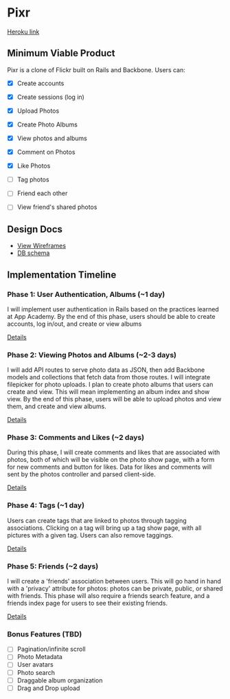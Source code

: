 # Pixr

[Heroku link][heroku]

[heroku]: https://pixr-photos.herokuapp.com/

## Minimum Viable Product
Pixr is a clone of Flickr built on Rails and Backbone. Users can:

- [x] Create accounts
- [x] Create sessions (log in)
- [x] Upload Photos
- [x] Create Photo Albums
- [x] View photos and albums
- [x] Comment on Photos
- [x] Like Photos
- [ ] Tag photos
- [ ] Friend each other
- [ ] View friend's shared photos


## Design Docs
* [View Wireframes][views]
* [DB schema][schema]

[views]: ./docs/views.md
[schema]: ./docs/schema.md

## Implementation Timeline

### Phase 1: User Authentication, Albums (~1 day)
I will implement user authentication in Rails based on the practices learned at
App Academy. By the end of this phase, users should be able to create accounts,
log in/out, and create or view albums

[Details][phase-one]

### Phase 2: Viewing Photos and Albums (~2-3 days)
I will add API routes to serve photo data as JSON, then add Backbone
models and collections that fetch data from those routes. I will integrate
filepicker for photo uploads.  I plan to create photo albums that users can
create and view.  This will mean implementing an album index and show view. By
the end of this phase, users will be able to upload photos and view them, and
create and view albums.

[Details][phase-two]

### Phase 3: Comments and Likes (~2 days)
During this phase, I will create comments and likes that are associated with
photos, both of which will be visible on the photo show page, with a form for
new comments and button for likes.  Data for likes and comments will sent by the
photos controller and parsed client-side.

[Details][phase-three]

### Phase 4: Tags (~1 day)
Users can create tags that are linked to photos through tagging associations.
Clicking on a tag will bring up a tag show page, with all pictures with a given
tag. Users can also remove taggings.

[Details][phase-four]

### Phase 5: Friends (~2 days)
I will create a 'friends' association between users.  This will go hand in hand
with a 'privacy' attribute for photos: photos can be private, public, or shared
with friends.  This phase will also require a friends search feature, and a
friends index page for users to see their existing friends.

[Details][phase-five]

### Bonus Features (TBD)
- [ ] Pagination/infinite scroll
- [ ] Photo Metadata
- [ ] User avatars
- [ ] Photo search
- [ ] Draggable album organization
- [ ] Drag and Drop upload

[phase-one]: ./docs/phases/phase1.md
[phase-two]: ./docs/phases/phase2.md
[phase-three]: ./docs/phases/phase3.md
[phase-four]: ./docs/phases/phase4.md
[phase-five]: ./docs/phases/phase5.md
